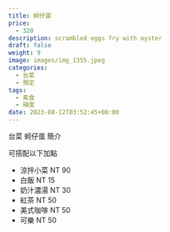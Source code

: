 ```yaml
---
title: 蚵仔蛋
price:
  - 320 
description: scrambled eggs fry with oyster
draft: false
weight: 9
image: images/img_1355.jpeg
categories:
  - 台菜
  - 預定
tags:
  - 素食
  - 辣度
date: 2023-08-12T03:52:45+08:00
---
```


台菜 蚵仔蛋 簡介

可搭配以下加點

- 涼拌小菜  NT 90
- 白飯 NT 15
- 奶汁濃湯 NT 30
- 紅茶  NT 50
- 美式咖啡 NT 50
- 可樂 NT 50
